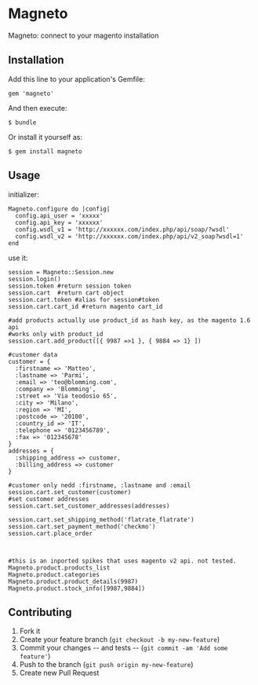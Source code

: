 # Magneto

Magneto: connect to your magento installation

## Installation

Add this line to your application's Gemfile:

    gem 'magneto'

And then execute:

    $ bundle

Or install it yourself as:

    $ gem install magneto

## Usage

initializer:

    Magneto.configure do |config|
      config.api_user = 'xxxxx'
      config.api_key = 'xxxxxx'
      config.wsdl_v1 = 'http://xxxxxx.com/index.php/api/soap/?wsdl'
      config.wsdl_v2 = 'http://xxxxxx.com/index.php/api/v2_soap?wsdl=1'
    end


use it:

    session = Magneto::Session.new  
    session.login()
    session.token #return session token
    session.cart  #return cart object
    session.cart.token #alias for session#token
    session.cart.cart_id #return magento cart_id
  
    #add products actually use product_id as hash key, as the magento 1.6 api
    #works only with product_id
    session.cart.add_product([{ 9987 =>1 }, { 9884 => 1} ])

    #customer data
    customer = {
      :firstname => 'Matteo',
      :lastname => 'Parmi',
      :email => 'teo@blomming.com', 
      :company => 'Blomming',
      :street => 'Via teodosio 65',
      :city => 'Milano',
      :region => 'MI',
      :postcode => '20100',
      :country_id => 'IT',
      :telephone => '0123456789',
      :fax => '012345678'
    }
    addresses = {
      :shipping_address => customer,
      :billing_address => customer
    }

    #customer only nedd :firstname, :lastname and :email
    session.cart.set_customer(customer)
    #set customer addresses
    session.cart.set_customer_addresses(addresses)

    session.cart.set_shipping_method('flatrate_flatrate')
    session.cart.set_payment_method('checkmo')
    session.cart.place_order



    #this is an inported spikes that uses magento v2 api. not tested.
    Magneto.product.products_list
    Magneto.product.categories
    Magneto.product.product_details(9987)
    Magneto.product.stock_info([9987,9884])



## Contributing

1. Fork it
2. Create your feature branch (`git checkout -b my-new-feature`)
3. Commit your changes -- and tests -- (`git commit -am 'Add some feature'`)
4. Push to the branch (`git push origin my-new-feature`)
5. Create new Pull Request
